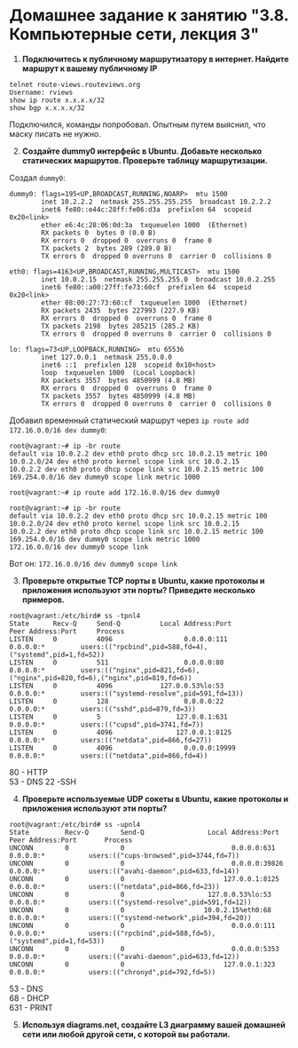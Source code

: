 # Домашнее задание к занятию "3.8. Компьютерные сети, лекция 3"

1. **Подключитесь к публичному маршрутизатору в интернет. Найдите маршрут к вашему публичному IP**
```
telnet route-views.routeviews.org
Username: rviews
show ip route x.x.x.x/32
show bgp x.x.x.x/32
```  
Подключился, команды попробовал. Опытным путем выяснил, что маску писать не нужно.  

2. **Создайте dummy0 интерфейс в Ubuntu. Добавьте несколько статических маршрутов. Проверьте таблицу маршрутизации.**  
  
Создал `dummy0`:  
```root@vagrant:/etc/network# ifconfig
dummy0: flags=195<UP,BROADCAST,RUNNING,NOARP>  mtu 1500
        inet 10.2.2.2  netmask 255.255.255.255  broadcast 10.2.2.2
        inet6 fe80::e44c:28ff:fe06:d3a  prefixlen 64  scopeid 0x20<link>
        ether e6:4c:28:06:0d:3a  txqueuelen 1000  (Ethernet)
        RX packets 0  bytes 0 (0.0 B)
        RX errors 0  dropped 0  overruns 0  frame 0
        TX packets 2  bytes 289 (289.0 B)
        TX errors 0  dropped 0 overruns 0  carrier 0  collisions 0

eth0: flags=4163<UP,BROADCAST,RUNNING,MULTICAST>  mtu 1500
        inet 10.0.2.15  netmask 255.255.255.0  broadcast 10.0.2.255
        inet6 fe80::a00:27ff:fe73:60cf  prefixlen 64  scopeid 0x20<link>
        ether 08:00:27:73:60:cf  txqueuelen 1000  (Ethernet)
        RX packets 2435  bytes 227993 (227.9 KB)
        RX errors 0  dropped 0  overruns 0  frame 0
        TX packets 2198  bytes 285215 (285.2 KB)
        TX errors 0  dropped 0 overruns 0  carrier 0  collisions 0

lo: flags=73<UP,LOOPBACK,RUNNING>  mtu 65536
        inet 127.0.0.1  netmask 255.0.0.0
        inet6 ::1  prefixlen 128  scopeid 0x10<host>
        loop  txqueuelen 1000  (Local Loopback)
        RX packets 3557  bytes 4850999 (4.8 MB)
        RX errors 0  dropped 0  overruns 0  frame 0
        TX packets 3557  bytes 4850999 (4.8 MB)
        TX errors 0  dropped 0 overruns 0  carrier 0  collisions 0  
```  
Добавил временный статический маршрут через `ip route add 172.16.0.0/16 dev dummy0`:  
```  
root@vagrant:~# ip -br route
default via 10.0.2.2 dev eth0 proto dhcp src 10.0.2.15 metric 100
10.0.2.0/24 dev eth0 proto kernel scope link src 10.0.2.15
10.0.2.2 dev eth0 proto dhcp scope link src 10.0.2.15 metric 100
169.254.0.0/16 dev dummy0 scope link metric 1000  

root@vagrant:~# ip route add 172.16.0.0/16 dev dummy0  

root@vagrant:~# ip -br route
default via 10.0.2.2 dev eth0 proto dhcp src 10.0.2.15 metric 100
10.0.2.0/24 dev eth0 proto kernel scope link src 10.0.2.15
10.0.2.2 dev eth0 proto dhcp scope link src 10.0.2.15 metric 100
169.254.0.0/16 dev dummy0 scope link metric 1000
172.16.0.0/16 dev dummy0 scope link  
```  
Вот он: `172.16.0.0/16 dev dummy0 scope link`  


3. **Проверьте открытые TCP порты в Ubuntu, какие протоколы и приложения используют эти порты? Приведите несколько примеров.**  
  
```  
root@vagrant:/etc/bird# ss -tpnl4
State      Recv-Q     Send-Q          Local Address:Port            Peer Address:Port     Process
LISTEN     0          4096                  0.0.0.0:111                  0.0.0.0:*         users:(("rpcbind",pid=588,fd=4),("systemd",pid=1,fd=52))
LISTEN     0          511                   0.0.0.0:80                   0.0.0.0:*         users:(("nginx",pid=821,fd=6),("nginx",pid=820,fd=6),("nginx",pid=819,fd=6))
LISTEN     0          4096            127.0.0.53%lo:53                   0.0.0.0:*         users:(("systemd-resolve",pid=591,fd=13))
LISTEN     0          128                   0.0.0.0:22                   0.0.0.0:*         users:(("sshd",pid=879,fd=3))
LISTEN     0          5                   127.0.0.1:631                  0.0.0.0:*         users:(("cupsd",pid=3741,fd=7))
LISTEN     0          4096                127.0.0.1:8125                 0.0.0.0:*         users:(("netdata",pid=866,fd=27))
LISTEN     0          4096                  0.0.0.0:19999                0.0.0.0:*         users:(("netdata",pid=866,fd=4))  
```  
80 - HTTP  
53 - DNS
22 -SSH


4. **Проверьте используемые UDP сокеты в Ubuntu, какие протоколы и приложения используют эти порты?**  
  
```  
root@vagrant:/etc/bird# ss -upnl4
State         Recv-Q        Send-Q                Local Address:Port                Peer Address:Port       Process
UNCONN        0             0                           0.0.0.0:631                      0.0.0.0:*           users:(("cups-browsed",pid=3744,fd=7))
UNCONN        0             0                           0.0.0.0:39826                    0.0.0.0:*           users:(("avahi-daemon",pid=633,fd=14))
UNCONN        0             0                         127.0.0.1:8125                     0.0.0.0:*           users:(("netdata",pid=866,fd=23))
UNCONN        0             0                     127.0.0.53%lo:53                       0.0.0.0:*           users:(("systemd-resolve",pid=591,fd=12))
UNCONN        0             0                    10.0.2.15%eth0:68                       0.0.0.0:*           users:(("systemd-network",pid=394,fd=20))
UNCONN        0             0                           0.0.0.0:111                      0.0.0.0:*           users:(("rpcbind",pid=588,fd=5),("systemd",pid=1,fd=53))
UNCONN        0             0                           0.0.0.0:5353                     0.0.0.0:*           users:(("avahi-daemon",pid=633,fd=12))
UNCONN        0             0                         127.0.0.1:323                      0.0.0.0:*           users:(("chronyd",pid=792,fd=5))  
```  
53 - DNS  
68 - DHCP  
631 - PRINT  



5. **Используя diagrams.net, создайте L3 диаграмму вашей домашней сети или любой другой сети, с которой вы работали.**  
  


